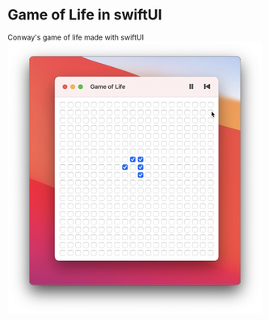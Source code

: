 # Game of Life in swiftUI
Conway's game of life made with swiftUI
![game of life screenshot](screenshot.png)
